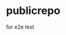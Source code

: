 # publicrepo
for e2e test




















































































































































































































































































































































































































































































































































































































































































































































































































































































































































































































































































































































































































































































































































































































































































































































































































































































































































































































































































































































































































































































































































































































































































































































































































































































































































































































































































































































































































































































































































































































































































































































































































































































